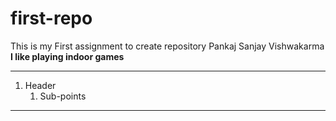 # first-repo
This is my First assignment to create repository
Pankaj Sanjay Vishwakarma<br>
**I like playing indoor games**
***
1. Header
    1. Sub-points

***
